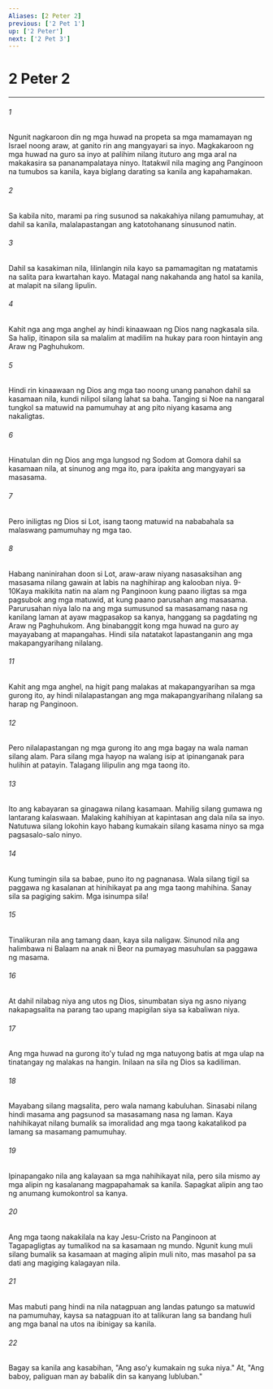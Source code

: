 ```yaml
---
Aliases: [2 Peter 2]
previous: ['2 Pet 1']
up: ['2 Peter']
next: ['2 Pet 3']
---
```

# 2 Peter 2

***


###### 1 


Ngunit nagkaroon din ng mga huwad na propeta sa mga mamamayan ng Israel noong araw, at ganito rin ang mangyayari sa inyo. Magkakaroon ng mga huwad na guro sa inyo at palihim nilang ituturo ang mga aral na makakasira sa pananampalataya ninyo. Itatakwil nila maging ang Panginoon na tumubos sa kanila, kaya biglang darating sa kanila ang kapahamakan. 


###### 2 


Sa kabila nito, marami pa ring susunod sa nakakahiya nilang pamumuhay, at dahil sa kanila, malalapastangan ang katotohanang sinusunod natin. 


###### 3 


Dahil sa kasakiman nila, lilinlangin nila kayo sa pamamagitan ng matatamis na salita para kwartahan kayo. Matagal nang nakahanda ang hatol sa kanila, at malapit na silang lipulin. 


###### 4 


Kahit nga ang mga anghel ay hindi kinaawaan ng Dios nang nagkasala sila. Sa halip, itinapon sila sa malalim at madilim na hukay para roon hintayin ang Araw ng Paghuhukom. 


###### 5 


Hindi rin kinaawaan ng Dios ang mga tao noong unang panahon dahil sa kasamaan nila, kundi nilipol silang lahat sa baha. Tanging si Noe na nangaral tungkol sa matuwid na pamumuhay at ang pito niyang kasama ang nakaligtas. 


###### 6 


Hinatulan din ng Dios ang mga lungsod ng Sodom at Gomora dahil sa kasamaan nila, at sinunog ang mga ito, para ipakita ang mangyayari sa masasama. 


###### 7 


Pero iniligtas ng Dios si Lot, isang taong matuwid na nababahala sa malaswang pamumuhay ng mga tao. 


###### 8 


Habang naninirahan doon si Lot, araw-araw niyang nasasaksihan ang masasama nilang gawain at labis na naghihirap ang kalooban niya. 9-10Kaya makikita natin na alam ng Panginoon kung paano iligtas sa mga pagsubok ang mga matuwid, at kung paano parusahan ang masasama. Parurusahan niya lalo na ang mga sumusunod sa masasamang nasa ng kanilang laman at ayaw magpasakop sa kanya, hanggang sa pagdating ng Araw ng Paghuhukom. Ang binabanggit kong mga huwad na guro ay mayayabang at mapangahas. Hindi sila natatakot lapastanganin ang mga makapangyarihang nilalang. 


###### 11 


Kahit ang mga anghel, na higit pang malakas at makapangyarihan sa mga gurong ito, ay hindi nilalapastangan ang mga makapangyarihang nilalang sa harap ng Panginoon. 


###### 12 


Pero nilalapastangan ng mga gurong ito ang mga bagay na wala naman silang alam. Para silang mga hayop na walang isip at ipinanganak para hulihin at patayin. Talagang lilipulin ang mga taong ito. 


###### 13 


Ito ang kabayaran sa ginagawa nilang kasamaan. Mahilig silang gumawa ng lantarang kalaswaan. Malaking kahihiyan at kapintasan ang dala nila sa inyo. Natutuwa silang lokohin kayo habang kumakain silang kasama ninyo sa mga pagsasalo-salo ninyo. 


###### 14 


Kung tumingin sila sa babae, puno ito ng pagnanasa. Wala silang tigil sa paggawa ng kasalanan at hinihikayat pa ang mga taong mahihina. Sanay sila sa pagiging sakim. Mga isinumpa sila! 


###### 15 


Tinalikuran nila ang tamang daan, kaya sila naligaw. Sinunod nila ang halimbawa ni Balaam na anak ni Beor na pumayag masuhulan sa paggawa ng masama. 


###### 16 


At dahil nilabag niya ang utos ng Dios, sinumbatan siya ng asno niyang nakapagsalita na parang tao upang mapigilan siya sa kabaliwan niya. 


###### 17 


Ang mga huwad na gurong itoʼy tulad ng mga natuyong batis at mga ulap na tinatangay ng malakas na hangin. Inilaan na sila ng Dios sa kadiliman. 


###### 18 


Mayabang silang magsalita, pero wala namang kabuluhan. Sinasabi nilang hindi masama ang pagsunod sa masasamang nasa ng laman. Kaya nahihikayat nilang bumalik sa imoralidad ang mga taong kakatalikod pa lamang sa masamang pamumuhay. 


###### 19 


Ipinapangako nila ang kalayaan sa mga nahihikayat nila, pero sila mismo ay mga alipin ng kasalanang magpapahamak sa kanila. Sapagkat alipin ang tao ng anumang kumokontrol sa kanya. 


###### 20 


Ang mga taong nakakilala na kay Jesu-Cristo na Panginoon at Tagapagligtas ay tumalikod na sa kasamaan ng mundo. Ngunit kung muli silang bumalik sa kasamaan at maging alipin muli nito, mas masahol pa sa dati ang magiging kalagayan nila. 


###### 21 


Mas mabuti pang hindi na nila natagpuan ang landas patungo sa matuwid na pamumuhay, kaysa sa natagpuan ito at talikuran lang sa bandang huli ang mga banal na utos na ibinigay sa kanila. 


###### 22 


Bagay sa kanila ang kasabihan, "Ang asoʼy kumakain ng suka niya." At, "Ang baboy, paliguan man ay babalik din sa kanyang lubluban."

